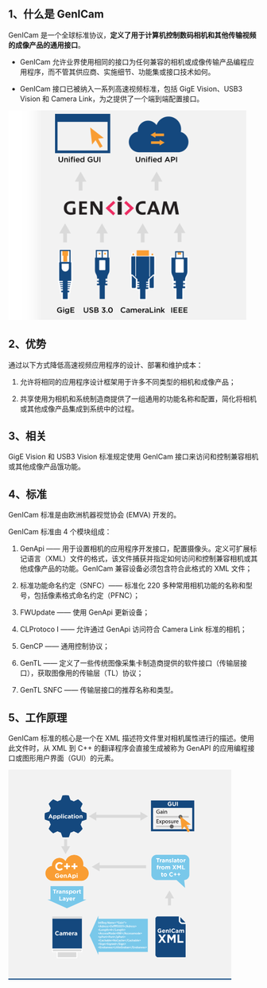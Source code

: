 ## 1、什么是 GenICam

GenICam 是一个全球标准协议，**定义了用于计算机控制数码相机和其他传输视频的成像产品的通用接口**。

- GenICam 允许业界使用相同的接口为任何兼容的相机或成像传输产品编程应用程序，而不管其供应商、实施细节、功能集或接口技术如何。

- GenICam 接口已被纳入一系列高速视频标准，包括 GigE Vision、USB3 Vision 和 Camera Link，为之提供了一个端到端配置接口。

<img src="../../../image cache/2022-09-17-10-32-48-image.png" title="" alt="" data-align="center">

## 2、优势

通过以下方式降低高速视频应用程序的设计、部署和维护成本：

1. 允许将相同的应用程序设计框架用于许多不同类型的相机和成像产品；

2. 共享使用为相机和系统制造商提供了一组通用的功能名称和配置，简化将相机或其他成像产品集成到系统中的过程。

## 3、相关

GigE Vision 和 USB3 Vision 标准规定使用 GenICam 接口来访问和控制兼容相机或其他成像产品饿功能。

## 4、标准

GenICam 标准是由欧洲机器视觉协会 (EMVA) 开发的。

GenICam 标准由 4 个模块组成：

1. GenApi —— 用于设置相机的应用程序开发接口，配置摄像头。定义可扩展标记语言（XML）文件的格式，该文件捕获并指定如何访问和控制兼容相机或其他成像产品的功能。GenICam 兼容设备必须包含符合此格式的 XML 文件；

2. 标准功能命名约定（SNFC）—— 标准化 220 多种常用相机功能的名称和型号，包括像素格式命名约定（PFNC）；

3. FWUpdate —— 使用 GenApi 更新设备；

4. CLProtoco I —— 允许通过 GenApi 访问符合 Camera Link 标准的相机；

5. GenCP —— 通用控制协议；

6. GenTL —— 定义了一些传统图像采集卡制造商提供的软件接口（传输层接口），获取图像用的传输层（TL）协议；

7. GenTL SNFC —— 传输层接口的推荐名称和类型。

## 5、工作原理

GenICam 标准的核心是一个在 XML 描述符文件里对相机属性进行的描述。使用此文件时，从 XML 到 C++ 的翻译程序会直接生成被称为 GenAPI 的应用编程接口或图形用户界面（GUI）的元素。

<img src="../../../image cache/2022-09-17-11-27-14-image.png" title="" alt="" data-align="center">
